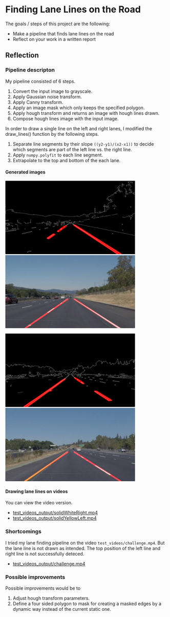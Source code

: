# Finding Lane Lines on the Road

The goals / steps of this project are the following:
* Make a pipeline that finds lane lines on the road
* Reflect on your work in a written report

## Reflection

### Pipeline descripton

My pipeline consisted of 6 steps.

1. Convert the input image to grayscale.
2. Apply Gaussian noise transform.
3. Apply Canny transform.
4. Apply an image mask which only keeps the specified polygon.
5. Apply hough transform and returns an image with hough lines drawn. 
6. Compose hough lines image with the input image.

In order to draw a single line on the left and right lanes, I modified the draw_lines() function by the following steps.

1. Separate line segments by their slope `((y2-y1)/(x2-x1))` to decide which segments are part of the left line vs. the right line. 
2. Apply `numpy.polyfit` to each line segment.
3. Extrapolate to the top and bottom of the each lane.

#### Generated images

<img src="test_images_edge/solidWhiteRight.jpg" width="405" alt="" /> <img src="test_images_output/solidWhiteRight.jpg" width="405" alt="" />

<img src="test_images_edge/solidYellowLeft.jpg" width="405" alt="" /> <img src="test_images_output/solidYellowLeft.jpg" width="405" alt="" />

#### Drawing lane lines on videos

You can view the video version.

* <a href="test_videos_output/solidWhiteRight.mp4">test_videos_output/solidWhiteRight.mp4</a>
* <a href="test_videos_output/solidYellowLeft.mp4">test_videos_output/solidYellowLeft.mp4</a>

### Shortcomings

I tried my lane finding pipeline on the video `test_videos/challenge.mp4`. But the lane line is not drawn 
as intended. The top position of the left line and right line is not successfully deteced. 

* <a href="test_videos_output/challenge.mp4">test_videos_output/challenge.mp4</a>

### Possible improvements

Possible improvements would be to 

1. Adjust hough transform parameters. 
2. Define a four sided polygon to mask for creating a masked edges by a dynamic way instead of the current static one.
